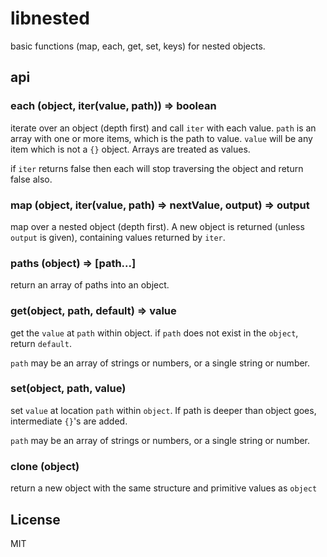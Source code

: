 # libnested

basic functions (map, each, get, set, keys) for nested objects.

## api

### each (object, iter(value, path)) => boolean

iterate over an object (depth first) and call `iter` with each value.
`path` is an array with one or more items, which is the path to value.
`value` will be any item which is not a `{}` object. Arrays are treated as values.

if `iter` returns false then each will stop traversing the object and return false also.

### map (object, iter(value, path) => nextValue, output) => output

map over a nested object (depth first). A new object is returned (unless `output` is given), containing values returned by `iter`.

### paths (object) => [path...]

return an array of paths into an object.

### get(object, path, default) => value

get the `value` at `path` within object.
if `path` does not exist in the `object`, return `default`.

`path` may be an array of strings or numbers, or a single string or number.

### set(object, path, value)

set `value` at location `path` within `object`.
If path is deeper than object goes, intermediate `{}`'s are added.

`path` may be an array of strings or numbers, or a single string or number.

### clone (object)

return a new object with the same structure and primitive values as `object`

## License

MIT
